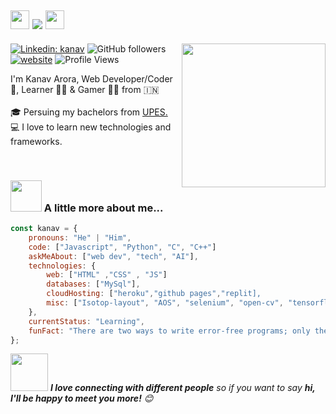 <h2><img src="https://emojis.slackmojis.com/emojis/images/1531849430/4246/blob-sunglasses.gif?1531849430" width="30"/>  <img src="https://readme-typing-svg.herokuapp.com/?lines=Hi+There!+👋;&center=true&size=30"> <img src="https://media.giphy.com/media/12oufCB0MyZ1Go/giphy.gif" width="30"></h2>
<img align='right' src="https://media.giphy.com/media/M9gbBd9nbDrOTu1Mqx/giphy.gif" width="230">
<p
</a>
</em></p>

[![Linkedin: kanav](https://img.shields.io/badge/-realkanavarora-blue?style=flat-square&logo=Linkedin&logoColor=white&link=https://www.linkedin.com/in/realkanavarora/)](https://www.linkedin.com/in/realkanavarora/)
![GitHub followers](https://img.shields.io/github/followers/realkanavarora?label=Follow&style=social)
[![website](https://img.shields.io/badge/Website-46a2f1.svg?&style=flat-square&logo=Google-Chrome&logoColor=white&link=https://realkanav.me/)](https://realkanavarora.github.io/)
![Profile Views](https://komarev.com/ghpvc/?username=realkanavarora&label=Profile%20views&color=0e75b6&style=flat)



<p>
 I'm Kanav Arora, Web Developer/Coder 🥷,  Learner 👨‍💻 &  Gamer 🦸‍♂️ from 🇮🇳
  <br><br>
  🎓 Persuing my bachelors from <a href="https://www.upes.ac.in/" > UPES.</a>
  <br>
  💻 I love to learn new technologies and frameworks.
  <br>
 
</p>

<br>

### <img src="https://media.giphy.com/media/VgCDAzcKvsR6OM0uWg/giphy.gif" width="50"> A little more about me...  

```javascript
const kanav = {
    pronouns: "He" | "Him",
    code: ["Javascript", "Python", "C", "C++"]
    askMeAbout: ["web dev", "tech", "AI"],
    technologies: {
        web: ["HTML" ,"CSS" , "JS"]
        databases: ["MySql"],
        cloudHosting: ["heroku","github pages","replit],
        misc: ["Isotop-layout", "AOS", "selenium", "open-cv", "tensorflow", "scipy","Slider"]
    },
    currentStatus: "Learning",
    funFact: "There are two ways to write error-free programs; only the third one work"
};
```



<img src="https://media.giphy.com/media/LnQjpWaON8nhr21vNW/giphy.gif" width="60"> <em><b>I love connecting with different people</b> so if you want to say <b>hi, I'll be happy to meet you more!</b> 😊</em>

